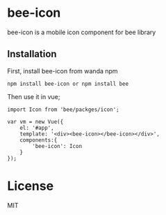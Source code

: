 # bee-icon

bee-icon is a mobile icon component for bee library

## Installation

First, install bee-icon from wanda npm

    npm install bee-icon or npm install bee

Then use it in vue;

    import Icon from 'bee/packges/icon';

    var vm = new Vue({
        el: '#app',
        template: '<div><bee-icon></bee-icon></div>',
        components:{
            'bee-icon': Icon
        }
    });

# License

MIT
